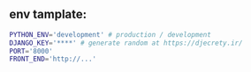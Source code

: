 ## env tamplate:

```bash
PYTHON_ENV='development' # production / development
DJANGO_KEY='****' # generate random at https://djecrety.ir/
PORT='8000'
FRONT_END='http://...'
```
